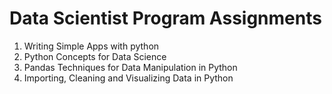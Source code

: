 # Data Scientist Program Assignments

1. Writing Simple Apps with python
2. Python Concepts for Data Science
3. Pandas Techniques for Data Manipulation in Python 
4. Importing, Cleaning and Visualizing Data in Python 
